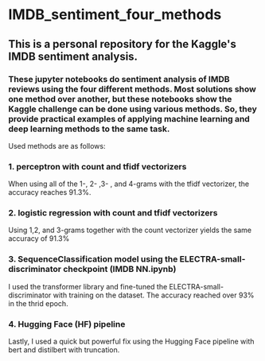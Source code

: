 # IMDB_sentiment_four_methods
## This is a personal repository for the Kaggle's IMDB sentiment analysis.

### These jupyter notebooks do sentiment analysis of IMDB reviews using the four different methods. Most solutions show one method over another, but these notebooks show the Kaggle challenge can be done using various methods. So, they provide practical examples of applying machine learning and deep learning methods to the same task.
Used methods are as follows: 
### 1. perceptron with count and tfidf vectorizers
   When using all of the 1-, 2- ,3- , and 4-grams with the tfidf vectorizer, the accuracy reaches 91.3%.
### 2. logistic regression with count and tfidf vectorizers
   Using 1,2, and 3-grams together with the count vectorizer yields the same accuracy of 91.3%
### 3. SequenceClassification model using the ELECTRA-small-discriminator checkpoint (IMDB NN.ipynb)
   I used the transformer library and fine-tuned the ELECTRA-small-discriminator with training on the dataset. 
   The accuracy reached over 93% in the thrid epoch.
### 4. Hugging Face (HF) pipeline
  Lastly, I used a quick but powerful fix using the Hugging Face pipeline with bert and distilbert with truncation.


